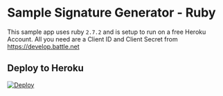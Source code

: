 # Sample Signature Generator - Ruby

This sample app uses ruby `2.7.2` and is setup to run on a free Heroku
Account. All you need are a Client ID and Client Secret from
https://develop.battle.net

## Deploy to Heroku

[![Deploy](https://www.herokucdn.com/deploy/button.svg)](https://heroku.com/deploy)
